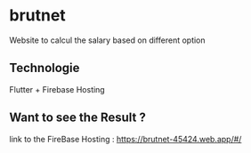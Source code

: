 # brutnet

Website to calcul the salary based on different option

## Technologie

Flutter + Firebase Hosting

## Want to see the Result ?

link to the FireBase Hosting : https://brutnet-45424.web.app/#/
